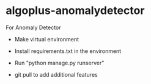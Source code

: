 # algoplus-anomalydetector
For Anomaly Detector

- Make virtual environment
- Install  requirements.txt in the environment
- Run "python manage.py runserver"

- git pull to add additional features